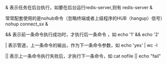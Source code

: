  & 表示任务在后台执行，如要在后台运行redis-server,则有  redis-server &

   常常配套使用的是nohub命令（忽略终端或者上级程序的HUB（hangup）信号）
            nohup connect_sx &
            
&& 表示前一条命令执行成功时，才执行后一条命令 ，如 echo '1‘ && echo '2'    

| 表示管道，上一条命令的输出，作为下一条命令参数，如 echo 'yes' | wc -l

|| 表示上一条命令执行失败后，才执行下一条命令，如 cat nofile || echo "fail"
